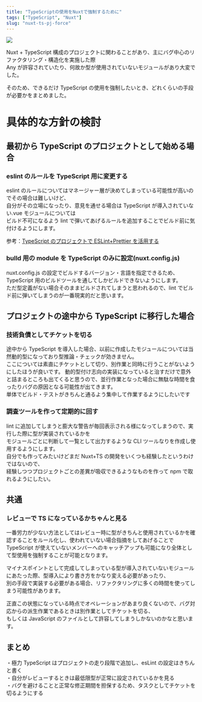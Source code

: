 ```yaml
---
title: "TypeScriptの使用をNuxtで強制するために"
tags: ["TypeScript", "Nuxt"]
slug: "nuxt-ts-pj-force"
---
```


![](../images/posts-image/2021-09-04.jpg)

Nuxt + TypeScript 構成のプロジェクトに関わることがあり、主にバグ中心のリファクタリング・構造化を実施した際  
Any が許容されていたり、何故か型が使用されていないモジュールがあり大変でした。

そのため、できるだけ TypeScript の使用を強制したいとき、どれくらいの手段が必要かをまとめました。  

# 具体的な方針の検討

## 最初から TypeScript のプロジェクトとして始める場合

### eslint のルールを TypeScript 用に変更する

eslint のルールについてはマネージャー層が決めてしまっている可能性が高いのでその場合は難しいけど、  
自分がその立場になったり、意見を通せる場合は TypeScript が導入されていない.vue モジュールについては  
ビルド不可になるよう lint で弾いてあげるルールを追加することでビルド前に気付けるようにします。

参考：[TypeScript のプロジェクトで ESLint+Prettier を活用する](https://www.tam-tam.co.jp/tipsnote/javascript/post17695.html)

### bulld 用の module を TypeScript のみに設定(nuxt.config.js)

nuxt.config.js の設定でビルドするバージョン・言語を指定できるため、TypeScript 用のビルドツールを通してしかビルドできないようにします。  
ただ型定義がない場合そのままビルドされてしまうと思われるので、lint でビルド前に弾いてしまうのが一番現実的だと思います。

## プロジェクトの途中から TypeScript に移行した場合

### 技術負債としてチケットを切る

途中から TypeScript を導入した場合、以前に作成したモジュールについては当然動的型になっており型推論・チェックが効きません。  
ここについては素直にチケットとして切り、別作業と同時に行うことがないようにしたほうが良いです。
動的型付け志向の実装になっていると治すだけで意外と詰まるところも出てくると思うので、並行作業となった場合に無駄な時間を食ったりバグの原因となる可能性が出てきます。  
単体でビルド・テストがきちんと通るよう集中して作業するようにしたいです

### 調査ツールを作って定期的に回す

lint に追加してしまうと膨大な警告が毎回表示される様になってしまうので、実行した際に型が実装されているかを  
モジュールごとに判断して一覧として出力するような CLI ツールなりを作成し使用するようにします。  
自分でも作ってみたいけどまだ Nuxt+TS の開発をいくつも経験したというわけではないので、  
経験しつつプロジェクトごとの差異が吸収できるようなものを作って npm で取れるようにしたい。

## 共通

### レビューで TS になっているかちゃんと見る

一番労力が少ない方法としてはレビュー時に型がきちんと使用されているかを確認することをルール化し、使われていない場合指摘をしてあげることで  
TypeScript が使えていないメンバーへのキャッチアップも可能になり全体として型使用を強制することが可能となります。

マイナスポイントとして完成してしまっている型が導入されていないモジュールにあたった際、型導入により書き方をかなり変える必要があったり、  
別の手段で実装する必要がある場合、リファクタリングに多くの時間を使ってしまう可能性があります。

正直この状態になっている時点でオペレーションがあまり良くないので、バグ対応からの派生作業であるときは別作業としてチケットを切る、  
もしくは JavaScript のファイルとして許容してしまうしかないのかなと思います。

## まとめ

・極力 TypeScript はプロジェクトの走り段階で追加し、esLint の設定はきちんと書く  
・自分がレビューするときは最低限型が正常に設定されているかを見る  
・バグを避けることと正常な修正期間を担保するため、タスクとしてチケットを切るようにする
